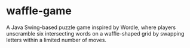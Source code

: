 # waffle-game
A Java Swing-based puzzle game inspired by Wordle, where players unscramble six intersecting words on a waffle-shaped grid by swapping letters within a limited number of moves.
